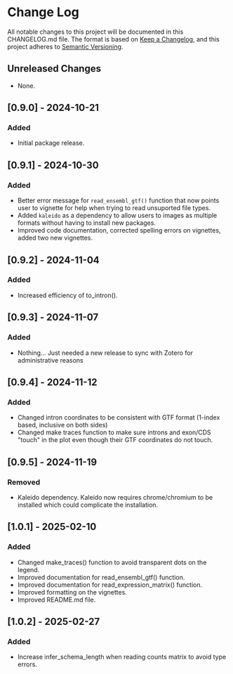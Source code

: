 # Change Log
All notable changes to this project will be documented in this CHANGELOG.md file.
The format is based on [Keep a Changelog](https://keepachangelog.com/en/1.0.0/),
and this project adheres to [Semantic Versioning](https://semver.org/spec/v2.0.0.html).

## Unreleased Changes
- None.

## [0.9.0] - 2024-10-21
### Added
- Initial package release.

## [0.9.1] - 2024-10-30
### Added
- Better error message for `read_ensembl_gtf()` function that now points user to vignette for help when trying to read unsuported file types.
- Added `kaleido` as a dependency to allow users to images as multiple formats without having to install new packages.
- Improved code documentation, corrected spelling errors on vignettes, added two new vignettes.

## [0.9.2] - 2024-11-04
### Added
- Increased efficiency of to_intron().


## [0.9.3] - 2024-11-07
### Added
- Nothing... Just needed a new release to sync with Zotero for administrative reasons

## [0.9.4] - 2024-11-12
### Added
- Changed intron coordinates to be consistent with GTF format (1-index based, inclusive on both sides)
- Changed make traces function to make sure introns and exon/CDS "touch" in the plot even though their GTF coordinates do not touch.

## [0.9.5] - 2024-11-19
### Removed
- Kaleido dependency. Kaleido now requires chrome/chromium to be installed which could complicate the installation.


## [1.0.1] - 2025-02-10
### Added
- Changed make_traces() function to avoid transparent dots on the legend.
- Improved documentation for read_ensembl_gtf() function.
- Improved documentation for read_expression_matrix() function.
- Improved formatting on the vignettes.
- Improved README.md file.


## [1.0.2] - 2025-02-27
### Added
- Increase infer_schema_length when reading counts matrix to avoid type errors.

